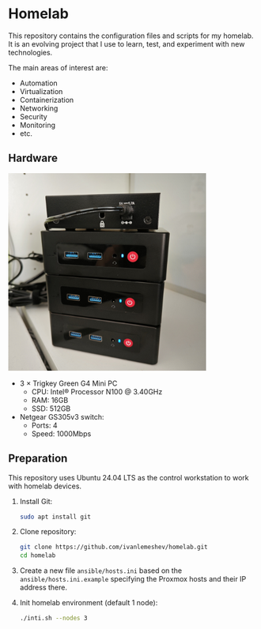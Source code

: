 # Homelab

This repository contains the configuration files and scripts for my homelab.
It is an evolving project that I use to learn, test, and experiment with new
technologies.

The main areas of interest are:
- Automation
- Virtualization
- Containerization
- Networking
- Security
- Monitoring
- etc.

## Hardware

<img src="./doc/images/homelab.jpg" width="400">

- 3 × Trigkey Green G4 Mini PC
    - CPU: Intel® Processor N100 @ 3.40GHz
    - RAM: 16GB
    - SSD: 512GB
- Netgear GS305v3 switch:
    - Ports: 4
    - Speed: 1000Mbps

## Preparation

This repository uses Ubuntu 24.04 LTS as the control workstation to work with
homelab devices.

1. Install Git:

    ```bash
    sudo apt install git
    ```

2. Clone repository:

    ```bash
    git clone https://github.com/ivanlemeshev/homelab.git
    cd homelab
    ```

3. Create a new file `ansible/hosts.ini` based on the `ansible/hosts.ini.example`
   specifying the Proxmox hosts and their IP address there.

4. Init homelab environment (default 1 node):

    ```bash
    ./inti.sh --nodes 3
    ```
